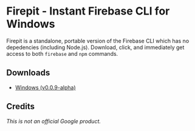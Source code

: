 # Firepit - Instant Firebase CLI for Windows

Firepit is a standalone, portable version of the Firebase CLI which has no depedencies (including Node.js). Download, click, and immediately get access to both `firebase` and `npm` commands.

## Downloads
* [Windows (v0.0.9-alpha)](http://storage.googleapis.com/fir-tools-builds/firepit/firepit-win-0-0-9-signed.exe)

## Credits
*This is not an official Google product.*
